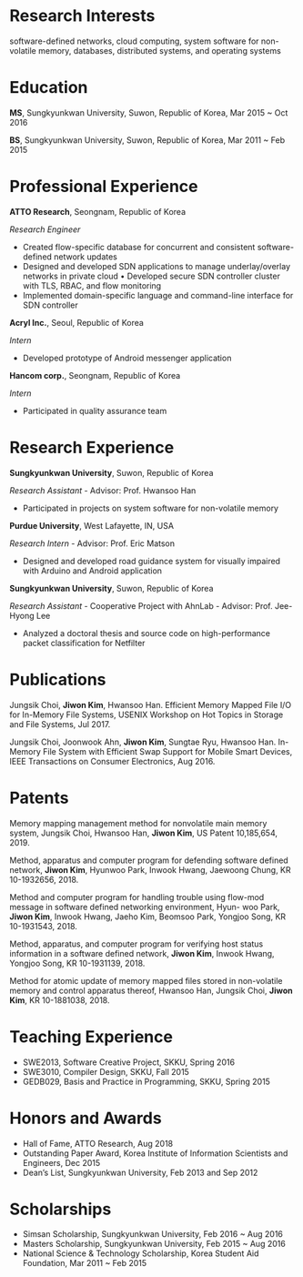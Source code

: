 # Research Interests
software-defined networks, cloud computing, system software for non-volatile memory, databases, distributed systems, and operating systems

# Education
**MS**, Sungkyunkwan University, Suwon, Republic of Korea, Mar 2015 ~ Oct 2016

**BS**, Sungkyunkwan University, Suwon, Republic of Korea, Mar 2011 ~ Feb 2015

# Professional Experience
**ATTO Research**, Seongnam, Republic of Korea

_Research Engineer_
- Created flow-specific database for concurrent and consistent software-defined network updates
- Designed and developed SDN applications to manage underlay/overlay networks in private cloud • Developed secure SDN controller cluster with TLS, RBAC, and flow monitoring
- Implemented domain-specific language and command-line interface for SDN controller

**Acryl Inc.**, Seoul, Republic of Korea

_Intern_
- Developed prototype of Android messenger application

**Hancom corp.**, Seongnam, Republic of Korea

_Intern_
- Participated in quality assurance team

# Research Experience
**Sungkyunkwan University**, Suwon, Republic of Korea

_Research Assistant_ - Advisor: Prof. Hwansoo Han
- Participated in projects on system software for non-volatile memory

**Purdue University**, West Lafayette, IN, USA

_Research Intern_ - Advisor: Prof. Eric Matson
- Designed and developed road guidance system for visually impaired with Arduino and Android application

**Sungkyunkwan University**, Suwon, Republic of Korea

_Research Assistant_ - Cooperative Project with AhnLab - Advisor: Prof. Jee-Hyong Lee
- Analyzed a doctoral thesis and source code on high-performance packet classification for Netfilter

# Publications
Jungsik Choi, __Jiwon Kim__, Hwansoo Han. Efficient Memory Mapped File I/O for In-Memory File Systems, USENIX Workshop on
Hot Topics in Storage and File Systems, Jul 2017.

Jungsik Choi, Joonwook Ahn, __Jiwon Kim__, Sungtae Ryu, Hwansoo Han. In-Memory File System with Efficient Swap Support for
Mobile Smart Devices, IEEE Transactions on Consumer Electronics, Aug 2016.

# Patents
Memory mapping management method for nonvolatile main memory system, Jungsik Choi, Hwansoo Han, __Jiwon Kim__, US Patent 10,185,654, 2019.

Method, apparatus and computer program for defending software defined network, __Jiwon Kim__, Hyunwoo Park, Inwook Hwang, Jaewoong Chung, KR 10-1932656, 2018.

Method and computer program for handling trouble using flow-mod message in software defined networking environment, Hyun- woo Park, __Jiwon Kim__, Inwook Hwang, Jaeho Kim, Beomsoo Park, Yongjoo Song, KR 10-1931543, 2018.

Method, apparatus, and computer program for verifying host status information in a software defined network, __Jiwon Kim__, Inwook Hwang, Yongjoo Song, KR 10-1931139, 2018.

Method for atomic update of memory mapped files stored in non-volatile memory and control apparatus thereof, Hwansoo Han, Jungsik Choi, __Jiwon Kim__, KR 10-1881038, 2018.

# Teaching Experience
- SWE2013, Software Creative Project, SKKU, Spring 2016
- SWE3010, Compiler Design, SKKU, Fall 2015
- GEDB029, Basis and Practice in Programming, SKKU, Spring 2015

# Honors and Awards
- Hall of Fame, ATTO Research, Aug 2018
- Outstanding Paper Award, Korea Institute of Information Scientists and Engineers, Dec 2015
- Dean’s List, Sungkyunkwan University, Feb 2013 and Sep 2012

# Scholarships
- Simsan Scholarship, Sungkyunkwan University, Feb 2016 ~ Aug 2016
- Masters Scholarship, Sungkyunkwan University, Feb 2015 ~ Aug 2016
- National Science & Technology Scholarship, Korea Student Aid Foundation, Mar 2011 ~ Feb 2015
